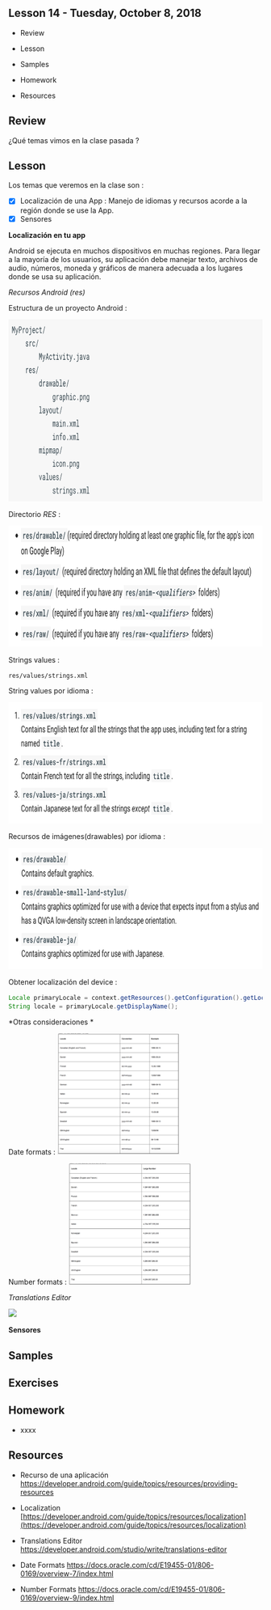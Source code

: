 ## Lesson 14 - Tuesday, October 8, 2018

- Review

- Lesson

- Samples

- Homework

- Resources

## Review

¿Qué temas vimos en la clase pasada ?

## Lesson

Los temas que veremos en la clase son :

- [x] Localización de una App : Manejo de idiomas y recursos acorde a la región donde se use la App.
- [x] Sensores 

**Localización en tu app**

Android se ejecuta en muchos dispositivos en muchas regiones. Para llegar a la mayoría de los usuarios, su aplicación debe manejar texto, archivos de audio, números, moneda y gráficos de manera adecuada a los lugares donde se usa su aplicación.

*Recursos Android (res)*

Estructura de un proyecto Android :

<img src="https://raw.githubusercontent.com/learning-android-pe/training-resources/master/localization/android_project_structure.png" height="360" />

Directorio *RES* :

<img src="https://raw.githubusercontent.com/learning-android-pe/training-resources/master/localization/android_res.png" height="240" />

Strings values :

```xml
res/values/strings.xml
```
String values por idioma :

<img src="https://raw.githubusercontent.com/learning-android-pe/training-resources/master/localization/android_res_language.png" height="240" />


Recursos de imágenes(drawables) por idioma :

<img src="https://raw.githubusercontent.com/learning-android-pe/training-resources/master/localization/android_res_drawable.png" height="240" />

Obtener localización del device :
```java
Locale primaryLocale = context.getResources().getConfiguration().getLocales().get(0);
String locale = primaryLocale.getDisplayName();
```
*Otras consideraciones *

Date formats :
<img src="https://github.com/learning-android-pe/training-resources/blob/master/localization/android_date_formats.png" height="240" />

Number formats :
<img src="https://github.com/learning-android-pe/training-resources/blob/master/localization/android_number_formats.png" height="240" />

*Translations Editor*

<img src="https://developer.android.com/studio/images/write/translations-editor-basic_2x.png"/>

**Sensores**

## Samples

## Exercises

## Homework
- xxxx

## Resources 

- Recurso de una aplicación https://developer.android.com/guide/topics/resources/providing-resources

- Localization [https://developer.android.com/guide/topics/resources/localization](https://developer.android.com/guide/topics/resources/localization)

- Translations Editor https://developer.android.com/studio/write/translations-editor

- Date Formats https://docs.oracle.com/cd/E19455-01/806-0169/overview-7/index.html

- Number Formats https://docs.oracle.com/cd/E19455-01/806-0169/overview-9/index.html




